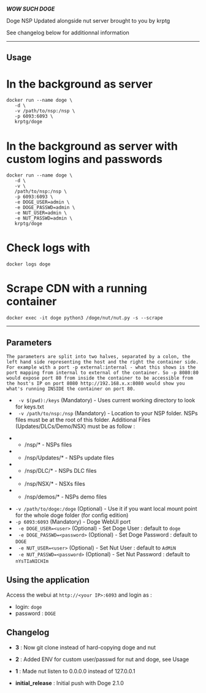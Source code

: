 ***WOW SUCH DOGE***

Doge NSP Updated alongside nut server brought to you by krptg

See changelog below for additionnal information

---

## Usage
# In the background as server

```
docker run --name doge \ 
   -d \ 
   -v /path/to/nsp:/nsp \ 
   -p 6093:6093 \
   krptg/doge
```
# In the background as server with custom logins and passwords

```
docker run --name doge \ 
   -d \ 
   -v \ 
   /path/to/nsp:/nsp \ 
   -p 6093:6093 \ 
   -e DOGE_USER=admin \ 
   -e DOGE_PASSWD=admin \ 
   -e NUT_USER=admin \ 
   -e NUT_PASSWD=admin \ 
   krptg/doge
```

# Check logs with

```docker logs doge```

# Scrape CDN with a running container

```docker exec -it doge python3 /doge/nut/nut.py -s --scrape```

---

## Parameters 
```The parameters are split into two halves, separated by a colon, the left hand side representing the host and the right the container side. For example with a port -p external:internal - what this shows is the port mapping from internal to external of the container. So -p 8080:80 would expose port 80 from inside the container to be accessible from the host's IP on port 8080 http://192.168.x.x:8080 would show you what's running INSIDE the container on port 80.```


+ ` -v $(pwd):/keys` (Mandatory) - Uses current working directory to look for keys.txt
+ ` -v /path/to/nsp:/nsp` (Mandatory) - Location to your NSP folder. NSPs files must be at the root of this folder. Additional Files (Updates/DLCs/Demo/NSX) must be as follow :
- * /nsp/* - NSPs files
- * /nsp/Updates/* - NSPs update files
- * /nsp/DLC/* - NSPs DLC files
- * /nsp/NSX/* - NSXs files
- * /nsp/demos/* - NSPs demo files

+ `-v /path/to/doge:/doge` (Optional) - Use it if you want local mount point for the whole doge folder (for config edition)
+ `-p 6093:6093` (Mandatory) - Doge WebUI port
+ ` -e DOGE_USER=<user>` (Optional) - Set Doge User : default to ```doge```
+ ` -e DOGE_PASSWD=<password>` (Optional) - Set Doge Password : default to ```DOGE```
+ ` -e NUT_USER=<user>` (Optional) - Set Nut User : default to ```AdMiN```
+ ` -e NUT_PASSWD=<password>` (Optional) - Set Nut Password : default to ```nYsTIaNICHIm```

## Using the application
Access the webui at ```http://<your IP>:6093``` and login as :
* login: `doge`
* password : `DOGE`

## Changelog

+ **3** : Now git clone instead of hard-copying doge and nut

+ **2** : Added ENV for custom user/passwd for nut and doge, see Usage

+ **1** : Made nut listen to 0.0.0.0 instead of 127.0.0.1

+ **initial_release** : Initial push with Doge 2.1.0
